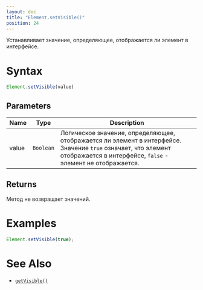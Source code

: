 ```yaml
---
layout: doc
title: "Element.setVisible()"
position: 24
---
```


Устанавливает значение, определяющее, отображается ли элемент в интерфейсе.

# Syntax

```js
Element.setVisible(value)
```


## Parameters

|Name|Type|Description|
|----|----|-----------|
|value|`Boolean`|Логическое значение, определяющее, отображается ли элемент в интерфейсе. Значение `true` означает, что элемент отображается в интерфейсе, `false` - элемент не отображается.|

## Returns

Метод не возвращает значений.

# Examples

```js
Element.setVisible(true);
```

# See Also

* [`getVisible()`](../Element.getVisible/)

